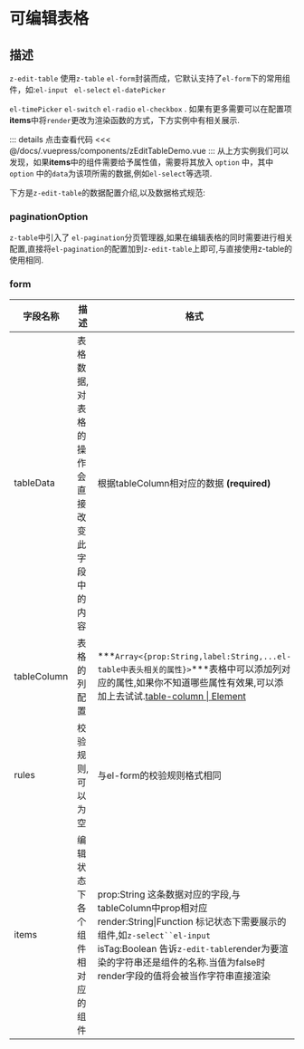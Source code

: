 # 可编辑表格

## 描述

`z-edit-table` 使用`z-table` `el-form`封装而成，它默认支持了`el-form`下的常用组件，如:`el-input ` `el-select` `el-datePicker`

`el-timePicker` `el-switch` `el-radio`  `el-checkbox` . 如果有更多需要可以在配置项**items**中将`render`更改为渲染函数的方式，下方实例中有相关展示.

<ClientOnly><zEditTableDemo/></ClientOnly>

::: details 点击查看代码
<<< @/docs/.vuepress/components/zEditTableDemo.vue
:::
从上方实例我们可以发现，如果**items**中的组件需要给予属性值，需要将其放入 `option` 中，其中 `option` 中的`data`为该项所需的数据,例如`el-select`等选项.

下方是`z-edit-table`的数据配置介绍,以及数据格式规范:

### paginationOption

`z-table`中引入了 `el-pagination`分页管理器,如果在编辑表格的同时需要进行相关配置,直接将`el-pagination`的配置加到`z-edit-table`上即可,与直接使用z-table的使用相同.

### form



| 字段名称    | 描述                                          | 格式                                                         |
| ----------- | --------------------------------------------- | ------------------------------------------------------------ |
| tableData   | 表格数据,对表格的操作会直接改变此字段中的内容 | 根据tableColumn相对应的数据 **(required)**                   |
| tableColumn | 表格的列配置                                  | ***`Array<{prop:String,label:String,...el-table中表头相关的属性}>`***表格中可以添加列对应的属性,如果你不知道哪些属性有效果,可以添加上去试试.[table-column \| Element](https://element.eleme.cn/#/zh-CN/component/table#table-column-attributes) |
| rules       | 校验规则,可以为空                             | 与el-form的校验规则格式相同                                  |
| items       | 编辑状态下各个组件相对应的组件                | prop:String 这条数据对应的字段,与tableColumn中prop相对应<br />render:String\|Function 标记状态下需要展示的组件,如`z-select``el-input`<br />isTag:Boolean 告诉`z-edit-table`render为要渲染的字符串还是组件的名称.当值为false时 render字段的值将会被当作字符串直接渲染 |

